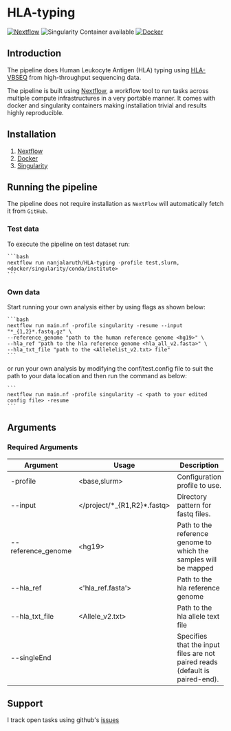 # HLA-typing

[![Nextflow](https://img.shields.io/badge/nextflow-%E2%89%A520.04.0-brightgreen.svg)](https://www.nextflow.io/)
![Singularity Container available](https://img.shields.io/badge/singularity-available-7E4C74.svg)
[![Docker](https://img.shields.io/badge/docker%20registry-Quay.io-red)](https://quay.io/repository/nanjalaruth/hlatyping)

## Introduction

The pipeline does Human Leukocyte Antigen (HLA) typing using [HLA-VBSEQ](https://bmcgenomics.biomedcentral.com/articles/10.1186/1471-2164-16-S2-S7) from high-throughput sequencing data.

The pipeline is built using [Nextflow](https://www.nextflow.io), a workflow tool to run tasks across multiple compute infrastructures in a very portable manner. It comes with docker and singularity containers making installation trivial and results highly reproducible.

## Installation 
1. [Nextflow](https://www.nextflow.io/docs/latest/getstarted.html)
2. [Docker](https://www.digitalocean.com/community/tutorials/how-to-install-and-use-docker-on-ubuntu-18-04) 
3. [Singularity](https://sylabs.io/guides/3.0/user-guide/installation.html)

## Running the pipeline
The pipeline does not require installation as `NextFlow` will automatically fetch it from `GitHub`.

### Test data
To execute the pipeline on test dataset run:

    ```bash
    nextflow run nanjalaruth/HLA-typing -profile test,slurm,<docker/singularity/conda/institute>
    ```
### Own data
Start running your own analysis either by using flags as shown below:

    ```bash
    nextflow run main.nf -profile singularity -resume --input "*_{1,2}*.fastq.gz" \
    --reference_genome "path to the human reference genome <hg19>" \
    --hla_ref "path to the hla reference genome <hla_all_v2.fasta>" \
    --hla_txt_file "path to the <Allelelist_v2.txt> file"
    ```
 or run your own analysis by modifying the conf/test.config file to suit the path to your data location and then run the command as below:
 
    ```
    nextflow run main.nf -profile singularity -c <path to your edited config file> -resume
    ```

## Arguments

### Required Arguments
| Argument  | Usage                            | Description                                                          |
|-----------|----------------------------------|----------------------------------------------------------------------|
| -profile  | \<base,slurm\>                    | Configuration profile to use.                                       |
| --input  | \</project/\*\_{R1,R2}\*.fastq\> | Directory pattern for fastq files.                                   |
| --reference_genome    | \<hg19\>              | Path to the reference genome to which the samples will be mapped |
| --hla_ref | \<'hla_ref.fasta'>                      | Path to the hla reference genome |
| --hla_txt_file   | \<Allele_v2.txt\>                        | Path to the hla allele text file        |
| --singleEnd  |             | Specifies that the input files are not paired reads (default is paired-end). |

## Support
I track open tasks using github's [issues](https://github.com/nanjalaruth/HLA-typing/issues)
